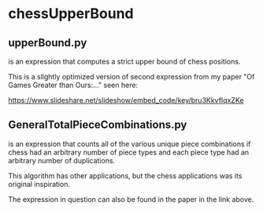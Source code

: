 # chessUpperBound

## upperBound.py
is an expression that computes a strict upper bound of chess positions.

This is a slightly optimized version of second expression from my paper "Of Games Greater than Ours:..." seen here: 

https://www.slideshare.net/slideshow/embed_code/key/bru3KkvfIqxZKe

## GeneralTotalPieceCombinations.py
is an expression that counts all of the various unique piece combinations if chess had an arbitrary number of piece types and each piece type had an arbitrary number of duplications.

This algorithm has other applications, but the chess applications was its original inspiration.

The expression in question can also be found in the paper in the link above.
